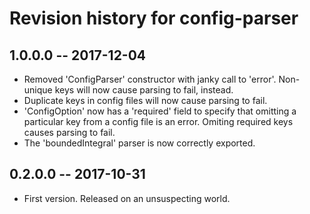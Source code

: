 # Revision history for config-parser

## 1.0.0.0  -- 2017-12-04

* Removed 'ConfigParser' constructor with janky call to 'error'. Non-unique keys
  will now cause parsing to fail, instead.
* Duplicate keys in config files will now cause parsing to fail.
* 'ConfigOption' now has a 'required' field to specify that omitting a
  particular key from a config file is an error. Omiting required keys causes
  parsing to fail.
* The 'boundedIntegral' parser is now correctly exported.

## 0.2.0.0  -- 2017-10-31

* First version. Released on an unsuspecting world.
